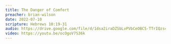 ```yaml
---
title: The Danger of Comfort
preacher: brian-wilson
date: 2022-07-10
scripture: Hebrews 10:19-31
audio: https://drive.google.com/file/d/1dsa2iraDZSbLvPVbCeOBC5-TTrIQzscN/view
video: https://youtu.be/ocOgoV7S36k
---
```


